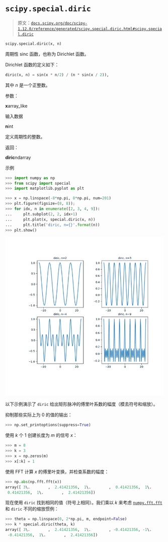 # `scipy.special.diric`

> 原文：[`docs.scipy.org/doc/scipy-1.12.0/reference/generated/scipy.special.diric.html#scipy.special.diric`](https://docs.scipy.org/doc/scipy-1.12.0/reference/generated/scipy.special.diric.html#scipy.special.diric)

```py
scipy.special.diric(x, n)
```

周期性 sinc 函数，也称为 Dirichlet 函数。

Dirichlet 函数的定义如下：

```py
diric(x, n) = sin(x * n/2) / (n * sin(x / 2)), 
```

其中 *n* 是一个正整数。

参数：

**x**array_like

输入数据

**n**int

定义周期性的整数。

返回：

**diric**ndarray

示例

```py
>>> import numpy as np
>>> from scipy import special
>>> import matplotlib.pyplot as plt 
```

```py
>>> x = np.linspace(-8*np.pi, 8*np.pi, num=201)
>>> plt.figure(figsize=(8, 8));
>>> for idx, n in enumerate([2, 3, 4, 9]):
...     plt.subplot(2, 2, idx+1)
...     plt.plot(x, special.diric(x, n))
...     plt.title('diric, n={}'.format(n))
>>> plt.show() 
```

![../../_images/scipy-special-diric-1_00_00.png](img/db90d03b2ed06689bc479e394e34f8c6.png)

以下示例演示了 `diric` 给出矩形脉冲的傅里叶系数的幅度（模去符号和缩放）。

抑制那些实际上为 0 的值的输出：

```py
>>> np.set_printoptions(suppress=True) 
```

使用 *k* 个 1 创建长度为 *m* 的信号 *x*：

```py
>>> m = 8
>>> k = 3
>>> x = np.zeros(m)
>>> x[:k] = 1 
```

使用 FFT 计算 *x* 的傅里叶变换，并检查系数的幅度：

```py
>>> np.abs(np.fft.fft(x))
array([ 3\.        ,  2.41421356,  1\.        ,  0.41421356,  1\.        ,
 0.41421356,  1\.        ,  2.41421356]) 
```

现在使用 `diric` 找到相同的值（符号上相同）。我们乘以 *k* 来考虑 [`numpy.fft.fft`](https://numpy.org/devdocs/reference/generated/numpy.fft.fft.html#numpy.fft.fft "(在 NumPy v2.0.dev0)") 和 `diric` 不同的缩放惯例：

```py
>>> theta = np.linspace(0, 2*np.pi, m, endpoint=False)
>>> k * special.diric(theta, k)
array([ 3\.        ,  2.41421356,  1\.        , -0.41421356, -1\.        ,
 -0.41421356,  1\.        ,  2.41421356]) 
```
